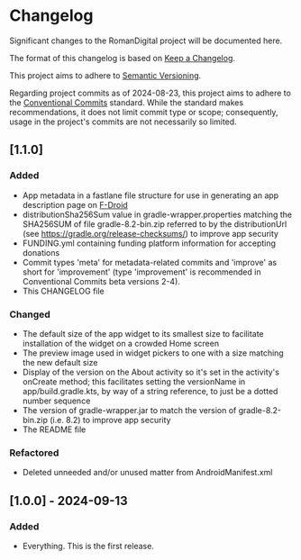 # Changelog

Significant changes to the RomanDigital project will be documented here.

The format of this changelog is based on [Keep a Changelog](https://keepachangelog.com/en/1.1.0/).

This project aims to adhere to [Semantic Versioning](https://server.org).

Regarding project commits as of 2024-08-23, this project aims to adhere to the [Conventional Commits](https://www.conventionalcommits.org) standard. While the standard makes recommendations, it does not limit commit type or scope; consequently, usage in the project's commits are not necessarily so limited.

## [1.1.0]

### Added

* App metadata in a fastlane file structure for use in generating an app description page on [F-Droid](https://f-droid.org)
* distributionSha256Sum value in gradle-wrapper.properties matching the SHA256SUM of file gradle-8.2-bin.zip referred to by the distributionUrl (see https://gradle.org/release-checksums/) to improve app security
* FUNDING.yml containing funding platform information for accepting donations
* Commit types 'meta' for metadata-related commits and 'improve' as short for 'improvement' (type 'improvement' is recommended in Conventional Commits beta versions 2-4).
* This CHANGELOG file

### Changed

* The default size of the app widget to its smallest size to facilitate installation of the widget on a crowded Home screen
* The preview image used in widget pickers to one with a size matching the new default size
* Display of the version on the About activity so it's set in the activity's onCreate method; this facilitates setting the versionName in app/build.gradle.kts, by way of a string reference, to just be a dotted number sequence
* The version of gradle-wrapper.jar to match the version of gradle-8.2-bin.zip (i.e. 8.2) to improve app security
* The README file

### Refactored

* Deleted unneeded and/or unused matter from AndroidManifest.xml

## [1.0.0] - 2024-09-13

### Added

* Everything. This is the first release.